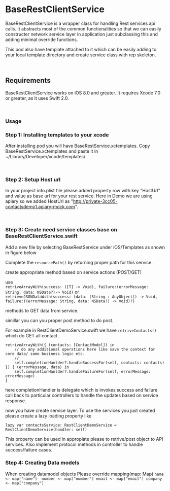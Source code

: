 BaseRestClientService
===============

BaseRestClientService is a wrapper class for handling Rest services api calls. It abstracts most of the common functionalities so that we can easily constructer network service layer in application just subclassing this and adding minimal override functions.

This pod also have template attached to it which can be easily adding to your local template directory and create service class with rep skeleton.

<br/>

## Requirements
BaseRestClientService works on iOS 8.0 and greater. It requires Xcode 7.0 or greater, as it uses Swift 2.0.

<br/>

### Usage

### Step 1: Installing templates to your xcode
After installing pod you will have BaseRestService.xctemplates. Copy BaseRestService.xctemplates and paste it in ~/Library/Developer/xcode/templates/

<br/>

### Step 2: Setup Host url
In  your project info.plist file please added property row with key "HostUrl" and value as base url for your rest service. Here in Demo we are using apiary so we added HostUrl as "http://private-3cc05-contactsdemo1.apiary-mock.com".

<br/>

### Step 3: Create need service classes base on BaseRestClientService.swift
Add a new file by selecting BaseRestService under iOS/Templates as shown in figure below


Complete the `resourcePath()` by returning proper path for this service.

create appropriate method based on service actions (POST/GET)

use
<br/>
    `retriveArrayWith(success: ([T] -> Void), failure:(errorMessage: String, data: NSData?)-> Void)`
or
<br/>
    `retrieveJSONDataWith(success: (data: [String : AnyObject]) -> Void, failure:((errorMessage: String, data: NSData?) -> Void)?)`

methods to GET data from service.

simillar you can you proper post method to do post.

For example in RestClientDemoService.swift we have `retriveContacts()` which do GET all contact

    retriveArrayWith({ (contacts: [ContactModel]) in
        // do any additional operations here like save the context for core data/ some business logic etc.
        //
        self.completionHanlder?.handleSuccessFor(self, contacts: contacts)
    }) { (errorMessage, data) in
        self.completionHanlder?.handleFailureFor(self, errorMessage: errorMessage)
    }

here completionHandler is delegate which is invokes success and failure call back to particular controllers to handle the updates based on service response.

now you have create service layer. To use the services you just created please create a lazy loading property like

    lazy var contactsService: RestClientDemoService = RestClientDemoService(handler: self)

This property can be used in appropiate please to retrive/post object to API services. Also implement protocol methods in controller to handle success/failure cases.

### Step 4: Creating Data models
When creating datamodel objects Please override mapping(map: Map)
`name <- map["name"] 
 number <- map["number"]
 email <- map["email"]
 company <- map["company"]`

